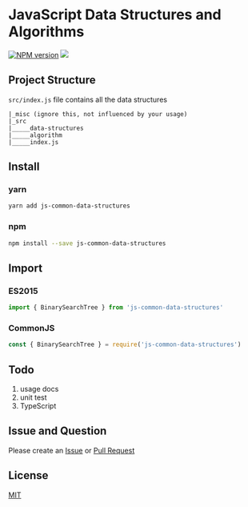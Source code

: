 # JavaScript Data Structures and Algorithms

[![NPM version][npm-image]][npm-url]
![][travis-url]

## Project Structure
`src/index.js` file contains all the data structures 

```
|_misc (ignore this, not influenced by your usage)
|_src 
|_____data-structures
|_____algorithm
|_____index.js
```

## Install

### yarn

```bash
yarn add js-common-data-structures
```

### npm

```bash
npm install --save js-common-data-structures
```

## Import

### ES2015

```javascript
import { BinarySearchTree } from 'js-common-data-structures'
```

### CommonJS

```javascript
const { BinarySearchTree } = require('js-common-data-structures')
```

## Todo
1. usage docs
2. unit test
3. TypeScript

## Issue and Question

Please create an [Issue](https://github.com/Sunny-Kid/Algorithm/issues) or [Pull Request](https://github.com/Sunny-Kid/Algorithm/pulls) 

## License
[MIT](https://github.com/Sunny-Kid/Algorithm/blob/master/LICENSE)

[npm-url]: https://www.npmjs.com/package/js-common-data-structures
[npm-image]: https://badge.fury.io/js/js-common-data-structures.png
[travis-url]: https://api.travis-ci.com/lSunny-Kid/Algorithm.svg?branch=master